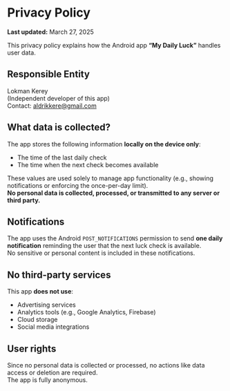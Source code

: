 # Privacy Policy

**Last updated:** March 27, 2025

This privacy policy explains how the Android app **“My Daily Luck”** handles user data.

## Responsible Entity
Lokman Kerey  
(Independent developer of this app)  
Contact: aldrikkere@gmail.com

## What data is collected?
The app stores the following information **locally on the device only**:
- The time of the last daily check
- The time when the next check becomes available

These values are used solely to manage app functionality (e.g., showing notifications or enforcing the once-per-day limit).  
**No personal data is collected, processed, or transmitted to any server or third party.**

## Notifications
The app uses the Android `POST_NOTIFICATIONS` permission to send **one daily notification** reminding the user that the next luck check is available.  
No sensitive or personal content is included in these notifications.

## No third-party services
This app **does not use**:
- Advertising services  
- Analytics tools (e.g., Google Analytics, Firebase)  
- Cloud storage  
- Social media integrations

## User rights
Since no personal data is collected or processed, no actions like data access or deletion are required.  
The app is fully anonymous.

